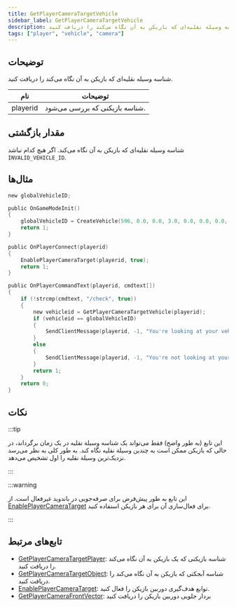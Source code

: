 ```yaml
---
title: GetPlayerCameraTargetVehicle
sidebar_label: GetPlayerCameraTargetVehicle
description: شناسه وسیله نقلیه‌ای که بازیکن به آن نگاه می‌کند را دریافت کنید.
tags: ["player", "vehicle", "camera"]
---
```


<VersionWarn version='SA-MP 0.3.7' />

## توضیحات

شناسه وسیله نقلیه‌ای که بازیکن به آن نگاه می‌کند را دریافت کنید.

| نام      | توضیحات                    |
| -------- | ------------------------------ |
| playerid | شناسه بازیکنی که بررسی می‌شود. |

## مقدار بازگشتی

شناسه وسیله نقلیه‌ای که بازیکن به آن نگاه می‌کند. اگر هیچ کدام نباشد `INVALID_VEHICLE_ID`.

## مثال‌ها

```c
new globalVehicleID;

public OnGameModeInit()
{
    globalVehicleID = CreateVehicle(596, 0.0, 0.0, 3.0, 0.0, 0.0, 0.0, -1, -1, -1);
    return 1;
}

public OnPlayerConnect(playerid)
{
    EnablePlayerCameraTarget(playerid, true);
    return 1;
}

public OnPlayerCommandText(playerid, cmdtext[])
{
    if (!strcmp(cmdtext, "/check", true))
    {
        new vehicleid = GetPlayerCameraTargetVehicle(playerid);
        if (vehicleid == globalVehicleID)
        {
            SendClientMessage(playerid, -1, "You're looking at your vehicle!");
        }
        else
        {
            SendClientMessage(playerid, -1, "You're not looking at your vehicle.");
        }
        return 1;
    }
    return 0;
}
```

## نکات

:::tip

این تابع (به طور واضح) فقط می‌تواند یک شناسه وسیلة نقلیه در یک زمان برگرداند، در حالی که بازیکن ممکن است به چندین وسیلة نقلیه نگاه کند. به طور کلی به نظر می‌رسد نزدیک‌ترین وسیلة نقلیه را اول تشخیص می‌دهد.

:::

:::warning

این تابع به طور پیش‌فرض برای صرفه‌جویی در باندوید غیرفعال است. از [EnablePlayerCameraTarget](EnablePlayerCameraTarget) برای فعال‌سازی آن برای هر بازیکن استفاده کنید.

:::

## تابع‌های مرتبط

- [GetPlayerCameraTargetPlayer](GetPlayerCameraTargetPlayer): شناسه بازیکنی که یک بازیکن به آن نگاه می‌کند را دریافت کنید.
- [GetPlayerCameraTargetObject](GetplayerCameraTargetObject): شناسه آبجکتی که بازیکن به آن نگاه می‌کند را دریافت کنید.
- [EnablePlayerCameraTarget](EnablePlayerCameraTarget): توابع هدف‌گیری دوربین بازیکن را فعال کنید.
- [GetPlayerCameraFrontVector](GetPlayercameraFrontVector): بردار جلویی دوربین بازیکن را دریافت کنید